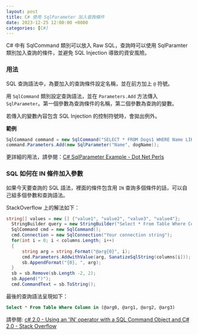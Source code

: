 ```yaml
---
layout: post
title: C# 使用 SqlParameter 加入查詢條件
date: 2023-12-25 12:00:00 +0800
categories: [C#]
---
```


C# 中有 SqlCommand 類別可以放入 Raw SQL，查詢時可以使用 SqlParamter 類別加入查詢的條件，並避免 SQL Injection 導致的資安風險。

### 用法

SQL 查詢語法中，為要加入的查詢條件設定名稱，並在前方加上 `@` 符號。

用 `SqlCommand` 類別設定查詢語法，並在 `Parameters.Add` 方法傳入 `SqlParameter`。第一個參數為查詢條件的名稱，第二個參數為查詢的變數。

若傳入的變數內容包含 SQL Injection 的控制符號時，會拋出例外。

**範例**

``` cs
SqlCommand command = new SqlCommand("SELECT * FROM Dogs1 WHERE Name LIKE @Name", connection);
command.Parameters.Add(new SqlParameter("Name", dogName));
```

更詳細的用法，請參閱：[C# SqlParameter Example - Dot Net Perls](https://www.dotnetperls.com/sqlparameter)

### SQL 如何在 IN 條件加入參數

如果今天要查詢的 SQL 語法，裡面的條件包含用 `IN` 查詢多個條件的話，可以自己組多個參數和查詢語法。

StackOverflow 上的解法如下：

```cs
string[] values = new [] {"value1", "value2", "value3", "value4"};
  StringBuilder query = new StringBuilder("Select * From Table Where Column in (");
  SqlCommand cmd = new SqlCommand();
  cmd.Connection = new SqlConnection("Your connection string");
  for(int i = 0; i < columns.Length; i++)
  {
      string arg = string.Format("@arg{0}", i);
      cmd.Parameters.AddwithValue(arg, SanatizeSqlString(columns[i]));
      sb.AppendFormat("{0}, ", arg);
  }
  sb = sb.Remove(sb.Length -2, 2);
  sb.Append(")");
  cmd.CommandText = sb.ToString();
```

最後的查詢語法呈現如下：

```sql
Select * From Table Where Column in (@arg0, @arg1, @arg2, @arg3)
```

請參閱: [c# 2.0 - Using an 'IN' operator with a SQL Command Object and C# 2.0 - Stack Overflow](https://stackoverflow.com/questions/400819/using-an-in-operator-with-a-sql-command-object-and-c-sharp-2-0)